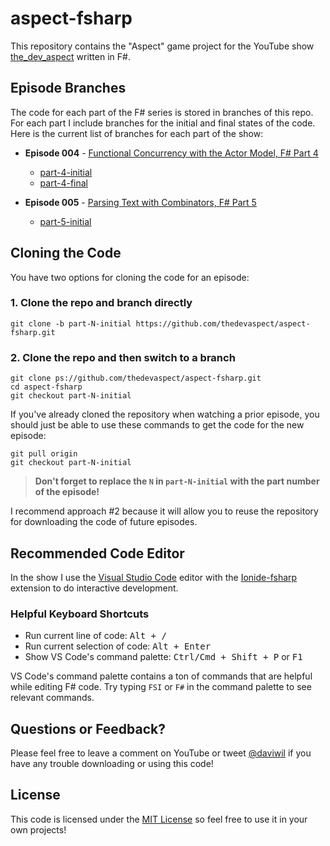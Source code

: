 # aspect-fsharp

This repository contains the "Aspect" game project for the YouTube show
[the_dev_aspect](http://youtube.com/c/thedevaspect) written in F#.

## Episode Branches

The code for each part of the F# series is stored in branches of this repo.
For each part I include branches for the initial and final states of the
code.  Here is the current list of branches for each part of the show:

- **Episode 004** - [Functional Concurrency with the Actor Model, F# Part 4](https://www.youtube.com/watch?v=AMjcjXIMzmA)
  - [part-4-initial](https://github.com/thedevaspect/aspect-fsharp/tree/part-4-initial)
  - [part-4-final](https://github.com/thedevaspect/aspect-fsharp/tree/part-4-final)

- **Episode 005** - [Parsing Text with Combinators, F# Part 5](https://youtu.be/ARJB8eDyxrg)
  - [part-5-initial](https://github.com/thedevaspect/aspect-fsharp/tree/part-5-initial)

## Cloning the Code

You have two options for cloning the code for an episode:

### 1. Clone the repo and branch directly

```
git clone -b part-N-initial https://github.com/thedevaspect/aspect-fsharp.git
```

### 2. Clone the repo and then switch to a branch

```
git clone ps://github.com/thedevaspect/aspect-fsharp.git
cd aspect-fsharp
git checkout part-N-initial
```

If you've already cloned the repository when watching a prior episode, you should
just be able to use these commands to get the code for the new episode:

```
git pull origin
git checkout part-N-initial
```

> **Don't forget to replace the `N` in `part-N-initial` with the part number
>  of the episode!**

I recommend approach #2 because it will allow you to reuse the repository for
downloading the code of future episodes.

## Recommended Code Editor

In the show I use the [Visual Studio Code](http://code.visualstudio.com) editor with
the [Ionide-fsharp](https://marketplace.visualstudio.com/items?itemName=Ionide.Ionide-fsharp)
extension to do interactive development.

### Helpful Keyboard Shortcuts

- Run current line of code: <kbd>Alt + /</kbd>
- Run current selection of code: <kbd>Alt + Enter</kbd>
- Show VS Code's command palette: <kbd>Ctrl/Cmd + Shift + P</kbd> or <kbd>F1</kbd>

VS Code's command palette contains a ton of commands that are helpful while editing
F# code.  Try typing `FSI` or `F#` in the command palette to see relevant commands.

## Questions or Feedback?

Please feel free to leave a comment on YouTube or tweet [@daviwil](https://twitter.com/daviwil) if you have
any trouble downloading or using this code!

## License

This code is licensed under the [MIT License](https://github.com/thedevaspect/aspect-fsharp/blob/master/LICENSE)
so feel free to use it in your own projects!